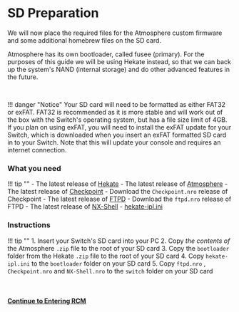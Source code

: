 # SD Preparation

We will now place the required files for the Atmosphere custom firmware and some additional homebrew files on the SD card.

Atmosphere has its own bootloader, called fusee (primary). For the purposes of this guide we will be using Hekate instead, so that we can back up the system's NAND (internal storage) and do other advanced features in the future.

&nbsp;

!!! danger "Notice"
	Your SD card will need to be formatted as either FAT32 or exFAT. FAT32 is recommended as it is more stable and will work out of the box with the Switch's operating system, but has a file size limit of 4GB. If you plan on using exFAT, you will need to install the exFAT update for your Switch, which is downloaded when you insert an exFAT formatted SD card in to your Switch. Note that this will update your console and requires an internet connection.
&nbsp;

### What you need

!!! tip ""
    - The latest release of [Hekate](https://github.com/CTCaer/hekate/releases/)
    - The latest release of [Atmosphere](https://github.com/Atmosphere-NX/Atmosphere/releases)
    - The latest release of [Checkpoint](https://github.com/FlagBrew/Checkpoint/releases)
	    - Download the `Checkpoint.nro` release of Checkpoint
    - The latest release of [FTPD](https://github.com/mtheall/ftpd/releases)
	    - Download the `ftpd.nro` release of FTPD
    - The latest release of [NX-Shell](https://github.com/joel16/NX-Shell/releases)
    - <a href="../../files/hekate_ipl.ini" download>hekate-ipl.ini</a>



### Instructions

!!! tip ""
    1. Insert your Switch's SD card into your PC
    2. Copy *the contents of* the Atmosphere `.zip` file to the root of your SD card
    3. Copy the `bootloader` folder from the Hekate `.zip` file to the root of your SD card
    4. Copy `hekate-ipl.ini` to the `bootloader` folder on your SD card
    5. Copy `ftpd.nro` , `Checkpoint.nro` and `NX-Shell.nro` to the `switch` folder on your SD card

&nbsp;

#### [Continue to Entering RCM <i class="fa fa-arrow-circle-right fa-lg"></i>](entering_rcm.md)
